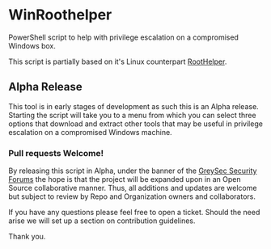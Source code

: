 # WinRoothelper
PowerShell script to help with privilege escalation on a compromised Windows box.

This script is partially based on it's Linux counterpart [RootHelper](https://github.com/NullArray/RootHelper). 

## Alpha Release

This tool is in early stages of development as such this is an Alpha release. Starting the script will take you to a menu from which you can select three options that download and extract other tools that may be useful in privilege escalation on a compromised Windows machine.

### Pull requests Welcome!

By releasing this script in Alpha, under the banner of the [GreySec Security Forums](https://wwww.greysec.net) the hope is that the project will be expanded upon in an Open Source collaborative manner. Thus, all additions and updates are welcome but subject to review by Repo and Organization owners and collaborators.

If you have any questions please feel free to open a ticket. Should the need arise we will set up a section on contribution guidelines. 

Thank you.

